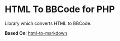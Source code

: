 HTML To BBCode for PHP
======================

Library which converts HTML to BBCode.

**Based On**: [html-to-markdown](https://github.com/thephpleague/html-to-markdown/)
